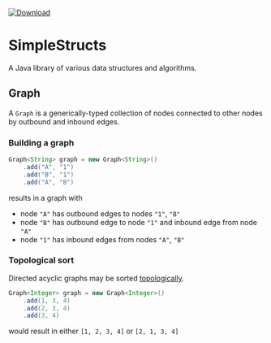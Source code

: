 [![Download][latest-img]][latest]

# SimpleStructs
A Java library of various data structures and algorithms.

## Graph
A `Graph` is a generically-typed collection of nodes connected to other nodes by outbound and inbound edges.

### Building a graph
```java
Graph<String> graph = new Graph<String>()
	.add("A", "1")
	.add("B", "1")
	.add("A", "B")
```
results in a graph with
- node `"A"` has outbound edges to nodes `"1"`, `"B"`
- node `"B"` has outbound edge to node `"1"` and inbound edge from node `"A"`
- node `"1"` has inbound edges from nodes `"A"`, `"B"`

### Topological sort
Directed acyclic graphs may be sorted [topologically](https://en.wikipedia.org/wiki/Topological_sorting). 
```java
Graph<Integer> graph = new Graph<Integer>()
	.add(1, 3, 4)
	.add(2, 3, 4)
	.add(3, 4)
```
would result in either `[1, 2, 3, 4]` or `[2, 1, 3, 4]`

[latest]: https://bintray.com/kkorolyov/java/simple-structs/_latestVersion
[latest-img]: https://api.bintray.com/packages/kkorolyov/java/simple-structs/images/download.svg
